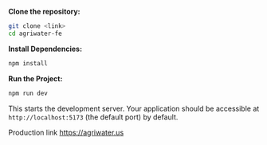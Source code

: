 

 **Clone the repository:**

   ```bash
   git clone <link>
   cd agriwater-fe
   ```

 **Install Dependencies:**

   ```bash
   npm install
   ```


 **Run the Project:**

   ```bash
   npm run dev
   ```

   This starts the development server. Your application should be accessible at `http://localhost:5173` (the default port) by default.

  Production link https://agriwater.us

